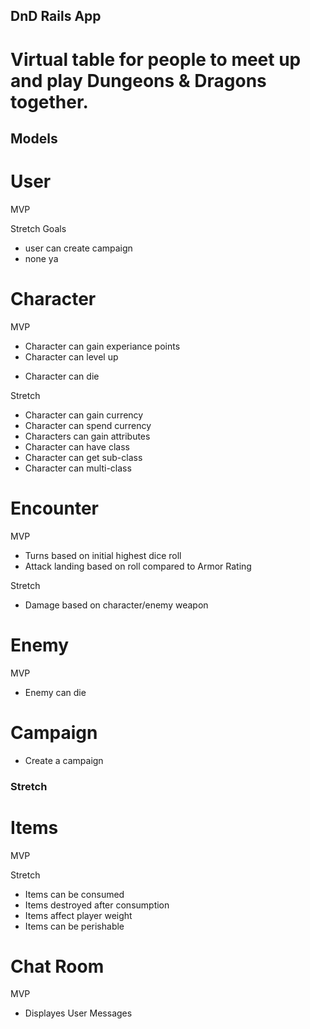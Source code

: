 ## DnD Rails App

# Virtual table for people to meet up and play Dungeons & Dragons together.

## Models

# User
    
MVP
<!-- * Can login -->
<!-- * Can sign-up -->
<!-- * user can create character -->
<!-- * user can create enemy -->

Stretch Goals
<!-- * user can control character's inventory & equipment. -->
* user can create campaign
* none ya


# Character

MVP
* Character can gain experiance points
* Character can level up
<!-- * Character stats can increase -->
<!-- * Character stats cab decrease   -->
* Character can die

Stretch
* Character can gain currency
* Character can spend currency
* Characters can gain attributes
* Character can have class
* Character can get sub-class
* Character can multi-class


# Encounter

MVP
* Turns based on initial highest dice roll
* Attack landing based on roll compared to Armor Rating
<!-- * Joins Character and Monsters -->

Stretch
* Damage based on character/enemy weapon

# Enemy 

MVP
<!-- * Enemy stats can increase -->
<!-- * Enemy stats can decrease   -->
* Enemy can die


# Campaign
* Create a campaign


### Stretch

# Items

MVP  
<!-- * Item can be stored in inventory -->
<!-- * Items can be equipped (set up to where they can only equip one shield/armor/sword) at a time -->
<!-- * Items can effect player stats -->
<!-- * Items have weight -->

Stretch
* Items can be consumed
* Items destroyed after consumption
* Items affect player weight
* Items can be perishable
    
# Chat Room

MVP
* Displayes User Messages